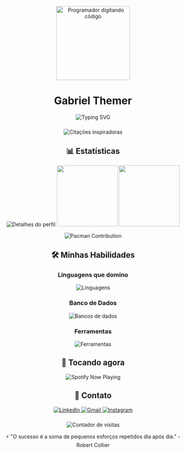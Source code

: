 <div align="center">
  <img height="200" src="https://media.giphy.com/media/L1R1tvI9svkIWwpVYr/giphy.gif" alt="Programador digitando código"/>
  <h1> Gabriel Themer </h1>
  
  ![Typing SVG](https://readme-typing-svg.herokuapp.com?font=Fira+Code&pause=1000&color=7F3FBF&width=435&lines=Desenvolvedor+Java;JavaScript+%7C+HTML+%7C+CSS;Banco+de+Dados+SQL;Git+%7C+GitHub)
</div>

###

<div align="center">
  <img src="https://quotes-github-readme.vercel.app/api?type=horizontal&theme=dracula" alt="Citações inspiradoras"/>
</div>

###

<h2 align="center"> 📊 Estatísticas </h2>

<div align="center">
  <img src="https://github-profile-summary-cards.vercel.app/api/cards/profile-details?username=gahthemer&theme=dracula" alt="Detalhes do perfil"/>
  
  <img src="https://github-readme-stats.vercel.app/api?username=gahthemer&show_icons=true&theme=dracula&hide=issues&hide_border=true" height="165em"/>
  <img src="https://github-readme-stats.vercel.app/api/top-langs/?username=gahthemer&layout=compact&theme=dracula&hide_border=true&exclude_repo=outro-repositorio" height="165em"/>
  
  ![Pacman Contribution](https://raw.githubusercontent.com/gahthemer/gahthemer/output/github-contribution-grid-snake-dark.svg)
</div>

###

<h2 align="center"> 🛠️ Minhas Habilidades </h2>

<div align="center">
  <h3>Linguagens que domino</h3>
  <img src="https://skillicons.dev/icons?i=java,javascript,html,css" alt="Linguagens"/>
  
  <h3>Banco de Dados</h3>
  <img src="https://skillicons.dev/icons?i=mysql,sqlite" alt="Bancos de dados"/>
  
  <h3>Ferramentas</h3>
  <img src="https://skillicons.dev/icons?i=git,github,vscode" alt="Ferramentas"/>
</div>

###

<h2 align="center"> 🎵 Tocando agora </h2>

<div align="center">
  <img src="https://spotify-github-profile.vercel.app/api/view?uid=SEU_ID_SPOTIFY&cover_image=true&theme=novatorem&bar_color=7f3fbf&bar_color_cover=true" alt="Spotify Now Playing"/>
</div>

###

<h2 align="center"> 📱 Contato </h2>

<div align="center">
  <a href="https://www.linkedin.com/in/seu-linkedin" target="_blank">
    <img src="https://img.shields.io/badge/-LinkedIn-%230077B5?style=for-the-badge&logo=linkedin&logoColor=white" alt="LinkedIn"/>
  </a>
  <a href="mailto:seu-email@gmail.com">
    <img src="https://img.shields.io/badge/-Gmail-%23333?style=for-the-badge&logo=gmail&logoColor=white" alt="Gmail"/>
  </a>
  <a href="https://www.instagram.com/gah_themer/" target="_blank">
    <img src="https://img.shields.io/badge/-Instagram-%23E4405F?style=for-the-badge&logo=instagram&logoColor=white" alt="Instagram"/>
  </a>
</div>

###

<div align="center">
  <img src="https://komarev.com/ghpvc/?username=gahthemer&label=Visualizações&color=7f3fbf&style=flat" alt="Contador de visitas"/>
  <p>⚡ "O sucesso é a soma de pequenos esforços repetidos dia após dia." - Robert Collier</p>
</div>
